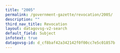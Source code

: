 ```yaml
---
title: "2005"
permalink: /government-gazette/revocation/2005/
description: ""
third_nav_title: Revocation
layout: datagovsg-v2-search
default_field: Subject
infotext: true
datagovsg-id: d_cf8baf42a342142f0f00cc7e5c01857b
---
```

